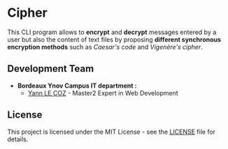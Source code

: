 # Cipher

This CLI program allows to **encrypt** and **decrypt** messages entered by a user but also the content of text files by proposing **different synchronous encryption methods** such as _Caesar's code_ and _Vigenère's cipher_.

## Development Team

- **Bordeaux Ynov Campus IT department :**
  - [Yann LE COZ](https://github.com/ianlcz) - Master2 Expert in Web Development

## License

This project is licensed under the MIT License - see the [LICENSE](./LICENSE) file for details.
